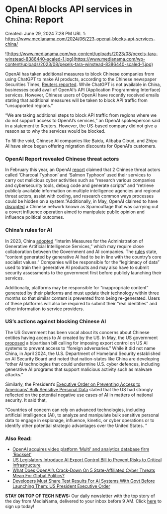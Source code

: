# OpenAI blocks API services in China: Report

Created: June 29, 2024 7:28 PM
URL 1: https://www.medianama.com/2024/06/223-openai-blocks-api-services-china/

![https://www.medianama.com/wp-content/uploads/2023/08/pexels-tara-winstead-8386440-scaled-1.jpg](https://www.medianama.com/wp-content/uploads/2023/08/pexels-tara-winstead-8386440-scaled-1.jpg)

OpenAI has taken additional measures to block Chinese companies from using ChatGPT to make AI products, according to the Chinese newspaper Securities Times, [Reuters reported](https://www.reuters.com/technology/artificial-intelligence/openai-cut-access-tools-developers-china-other-regions-chinese-state-media-says-2024-06-25/). While ChatGPT is not available in China, businesses could avail of OpenAI’s API (Application Programming Interface) services. However, Chinese users of OpenAI have recently received emails stating that additional measures will be taken to block API traffic from “unsupported regions.”

“We are taking additional steps to block API traffic from regions where we do not support access to OpenAI’s services,” an OpenAI spokesperson said in a statement to Reuters. However, the US-based company did not give a reason as to why the services would be blocked.

To fill the void, Chinese AI companies like Baidu, Alibaba Cloud, and Zhipu AI have since begun offering migration discounts for OpenAI’s customers.

### OpenAI Report revealed Chinese threat actors

In February this year, an OpenAI [report](https://www.medianama.com/2024/02/223-openai-crackdown-state-affiliated-cyber-threats-2/) claimed that 2 Chinese threat actors called ‘Charcoal Typhoon’ and ‘Salmon Typhoon’ used their services to carry out malicious cyber activities such as “research various companies and cybersecurity tools, debug code and generate scripts” and “retrieve publicly available information on multiple intelligence agencies and regional threat actors, assist with coding, and research common ways processes could be hidden on a system.”Additionally, in May, OpenAI claimed to have [disrupted](https://openai.com/index/disrupting-deceptive-uses-of-AI-by-covert-influence-operations/) a Chinese network known as Spamouflage that was carrying out a covert influence operation aimed to manipulate public opinion and influence political outcomes.

### China’s rules for AI

In 2023, China [adopted](https://www.medianama.com/2023/04/223-china-proposes-rules-regulating-generative-ai/) “Interim Measures for the Administration of Generative Artificial Intelligence Services,” which may require close collaboration between the Government and AI companies. The [rules](https://www.cac.gov.cn/2023-07/13/c_1690898327029107.htm) state, “content generated by generative AI had to be in line with the country’s core socialist values.” Companies will be responsible for the “legitimacy of data” used to train their generative AI products and may also have to submit security assessments to the government first before publicly launching their services.

Additionally, platforms may be responsible for “inappropriate content” generated by their platforms and must update their technology within three months so that similar content is prevented from being re-generated. Users of these platforms will also be required to submit their “real identities” and other information to service providers.

### US’s actions against blocking Chinese AI

The US Government has been vocal about its concerns about Chinese entities having access to AI created by the US. In May, the US government [proposed](https://www.medianama.com/2024/05/223-us-ai-export-control-bill-critical-infrastructure/) a bipartisan bill calling for imposing export control on US AI systems to prevent access to “foreign adversaries.” While it did not name China, in April 2024, the U.S. Department of Homeland Security established an AI Security Board and noted that nation-states like China are developing “other AI technologies that could undermine U.S. cyber defences, including generative AI programs that support malicious activity such as malware attacks.”

Similarly, the President’s [Executive Order on Preventing Access to Americans’ Bulk Sensitive Personal Data](https://www.medianama.com/2024/03/223-us-executive-order-targets-protection-sensitive-data-from-foreign-threats/) stated that the US had strongly reflected on the potential negative use cases of AI in matters of national security. It said that,

“Countries of concern can rely on advanced technologies, including artificial intelligence (AI), to analyze and manipulate bulk sensitive personal data to engage in espionage, influence, kinetic, or cyber operations or to identify other potential strategic advantages over the United States. “

### **Also Read:**

- [OpenAI acquires video platform ‘Multi’ and analytics database firm ‘Rockset’](https://www.medianama.com/2024/06/223-openai-acquires-video-platform-multi-analytics-database-firm-rockset/)
- [US Legislators Introduce AI Export Control Bill to Prevent Risks to Critical Infrastructure](https://www.medianama.com/2024/05/223-us-ai-export-control-bill-critical-infrastructure/)
- [What Does OpenAI’s Crack-Down On 5 State-Affiliated Cyber Threats Mean For Global Politics?](https://www.medianama.com/2024/02/223-openai-crackdown-state-affiliated-cyber-threats-2/)
- [Developers Must Share Test Results For AI Systems With Govt Before Launching Them: US President Executive Order](https://www.medianama.com/2023/10/223-us-order-developers-ai-test-results-govt/)

**STAY ON TOP OF TECH NEWS:** Our daily newsletter with the top story of the day from MediaNama, delivered to your inbox before 9 AM. Click [here](https://forms.feedblitz.com/f7a) to sign up today!